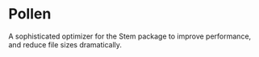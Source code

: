 # Pollen

A sophisticated optimizer for the Stem package to improve performance, and reduce file sizes dramatically.

